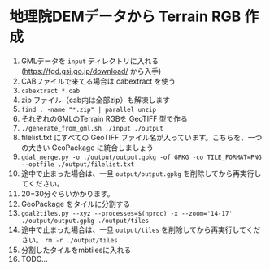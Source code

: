 # 地理院DEMデータから Terrain RGB 作成

1. GMLデータを `input` ディレクトリに入れる (https://fgd.gsi.go.jp/download/ から入手)
1. CABファイルで来てる場合は cabextract を使う
  1. `cabextract *.cab`
1. zip ファイル（cab内は全部zip）も解凍します
  1. `find . -name "*.zip" | parallel unzip`
1. それぞれのGMLのTerrain RGBを GeoTIFF 型で作る
  1. `./generate_from_gml.sh ./input ./output`
1. filelist.txt にすべての GeoTIFF ファイル名が入っています。こちらを、一つの大きい GeoPackage に統合しましょう
  1. `gdal_merge.py -o ./output/output.gpkg -of GPKG -co TILE_FORMAT=PNG --optfile ./output/filelist.txt`
  1. 途中で止まった場合は、一旦 `output/output.gpkg` を削除してから再実行してください。
  1. 20−30分ぐらいかかります。
1. GeoPackage をタイルに分割する
  1. `gdal2tiles.py --xyz --processes=$(nproc) -x --zoom='14-17' ./output/output.gpkg ./output/tiles`
  1. 途中で止まった場合は、一旦 `output/tiles` を削除してから再実行してください。 `rm -r ./output/tiles`
1. 分割したタイルをmbtilesに入れる
  1. TODO...
